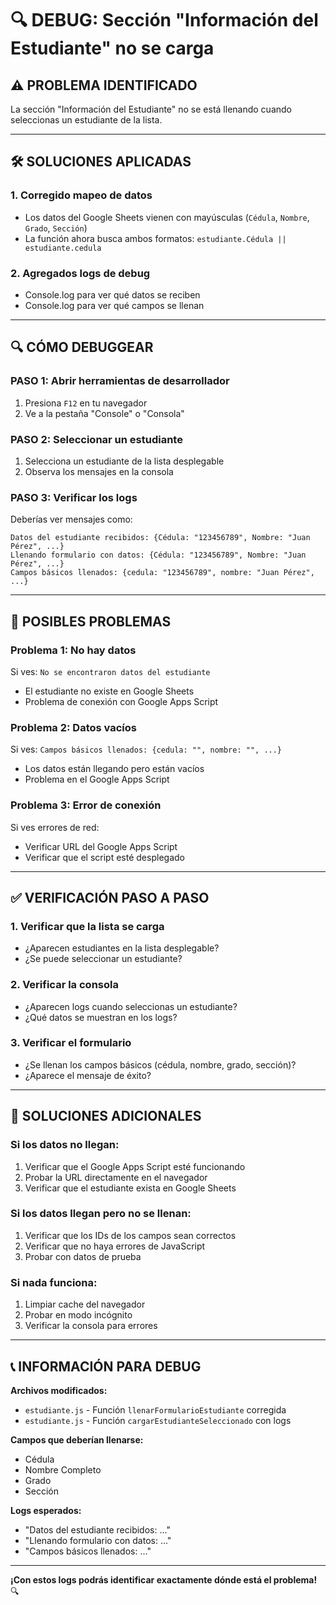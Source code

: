 # 🔍 DEBUG: Sección "Información del Estudiante" no se carga

## ⚠️ **PROBLEMA IDENTIFICADO**

La sección "Información del Estudiante" no se está llenando cuando seleccionas un estudiante de la lista.

---

## 🛠️ **SOLUCIONES APLICADAS**

### **1. Corregido mapeo de datos**
- Los datos del Google Sheets vienen con mayúsculas (`Cédula`, `Nombre`, `Grado`, `Sección`)
- La función ahora busca ambos formatos: `estudiante.Cédula || estudiante.cedula`

### **2. Agregados logs de debug**
- Console.log para ver qué datos se reciben
- Console.log para ver qué campos se llenan

---

## 🔍 **CÓMO DEBUGGEAR**

### **PASO 1: Abrir herramientas de desarrollador**
1. Presiona `F12` en tu navegador
2. Ve a la pestaña "Console" o "Consola"

### **PASO 2: Seleccionar un estudiante**
1. Selecciona un estudiante de la lista desplegable
2. Observa los mensajes en la consola

### **PASO 3: Verificar los logs**
Deberías ver mensajes como:
```
Datos del estudiante recibidos: {Cédula: "123456789", Nombre: "Juan Pérez", ...}
Llenando formulario con datos: {Cédula: "123456789", Nombre: "Juan Pérez", ...}
Campos básicos llenados: {cedula: "123456789", nombre: "Juan Pérez", ...}
```

---

## 🚨 **POSIBLES PROBLEMAS**

### **Problema 1: No hay datos**
Si ves: `No se encontraron datos del estudiante`
- El estudiante no existe en Google Sheets
- Problema de conexión con Google Apps Script

### **Problema 2: Datos vacíos**
Si ves: `Campos básicos llenados: {cedula: "", nombre: "", ...}`
- Los datos están llegando pero están vacíos
- Problema en el Google Apps Script

### **Problema 3: Error de conexión**
Si ves errores de red:
- Verificar URL del Google Apps Script
- Verificar que el script esté desplegado

---

## ✅ **VERIFICACIÓN PASO A PASO**

### **1. Verificar que la lista se carga**
- ¿Aparecen estudiantes en la lista desplegable?
- ¿Se puede seleccionar un estudiante?

### **2. Verificar la consola**
- ¿Aparecen logs cuando seleccionas un estudiante?
- ¿Qué datos se muestran en los logs?

### **3. Verificar el formulario**
- ¿Se llenan los campos básicos (cédula, nombre, grado, sección)?
- ¿Aparece el mensaje de éxito?

---

## 🔧 **SOLUCIONES ADICIONALES**

### **Si los datos no llegan:**
1. Verificar que el Google Apps Script esté funcionando
2. Probar la URL directamente en el navegador
3. Verificar que el estudiante exista en Google Sheets

### **Si los datos llegan pero no se llenan:**
1. Verificar que los IDs de los campos sean correctos
2. Verificar que no haya errores de JavaScript
3. Probar con datos de prueba

### **Si nada funciona:**
1. Limpiar cache del navegador
2. Probar en modo incógnito
3. Verificar la consola para errores

---

## 📞 **INFORMACIÓN PARA DEBUG**

**Archivos modificados:**
- `estudiante.js` - Función `llenarFormularioEstudiante` corregida
- `estudiante.js` - Función `cargarEstudianteSeleccionado` con logs

**Campos que deberían llenarse:**
- Cédula
- Nombre Completo
- Grado
- Sección

**Logs esperados:**
- "Datos del estudiante recibidos: ..."
- "Llenando formulario con datos: ..."
- "Campos básicos llenados: ..."

---

**¡Con estos logs podrás identificar exactamente dónde está el problema!** 🔍
